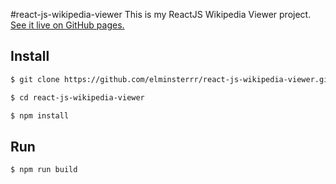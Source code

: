 #react-js-wikipedia-viewer
This is my ReactJS Wikipedia Viewer project.
[See it live on GitHub pages.](https://elminsterrr.github.io/react-js-wikipedia-viewer/)

## Install

```sh
$ git clone https://github.com/elminsterrr/react-js-wikipedia-viewer.git
```

```sh
$ cd react-js-wikipedia-viewer
```

```sh
$ npm install
```

## Run
```sh
$ npm run build
```
